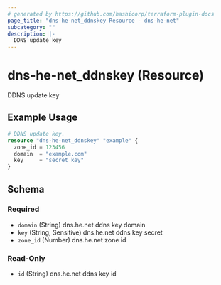 ```yaml
---
# generated by https://github.com/hashicorp/terraform-plugin-docs
page_title: "dns-he-net_ddnskey Resource - dns-he-net"
subcategory: ""
description: |-
  DDNS update key
---
```


# dns-he-net_ddnskey (Resource)

DDNS update key

## Example Usage

```terraform
# DDNS update key.
resource "dns-he-net_ddnskey" "example" {
  zone_id = 123456
  domain  = "example.com"
  key     = "secret key"
}
```

<!-- schema generated by tfplugindocs -->
## Schema

### Required

- `domain` (String) dns.he.net ddns key domain
- `key` (String, Sensitive) dns.he.net ddns key secret
- `zone_id` (Number) dns.he.net zone id

### Read-Only

- `id` (String) dns.he.net ddns key id
